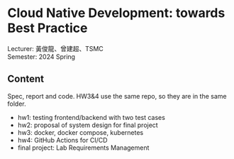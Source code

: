 # Cloud Native Development: towards Best Practice
Lecturer: 黃俊龍、曾建超、TSMC\
Semester: 2024 Spring
## Content
Spec, report and code. HW3&4 use the same repo, so they are in the same folder.
- hw1: testing frontend/backend with two test cases
- hw2: proposal of system design for final project
- hw3: docker, docker compose, kubernetes
- hw4: GitHub Actions for CI/CD
- final project: Lab Requirements Management